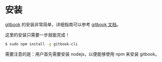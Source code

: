 # 安装

[gitbook](https://github.com/GitbookIO/gitbook) 的安装非常简单，详细指南可以参考 [gitbook 文档](https://github.com/GitbookIO/gitbook)。

这里的安装只需要一步就能完成！

```bash
$ sudo npm install -g gitbook-cli
```

需要注意的是：用户首先需要安装 nodejs，以便能够使用 npm 来安装 gitbook。
